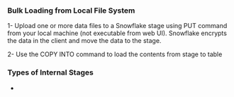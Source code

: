 ### Bulk Loading from Local File System

1- Upload one or more data files to a Snowflake stage using PUT command from your local machine 
(not executable from web UI).  Snowflake encrypts the data in the client and move the data to the stage.

2- Use the COPY INTO command to load the contents from stage to table



### Types of Internal Stages

- 
